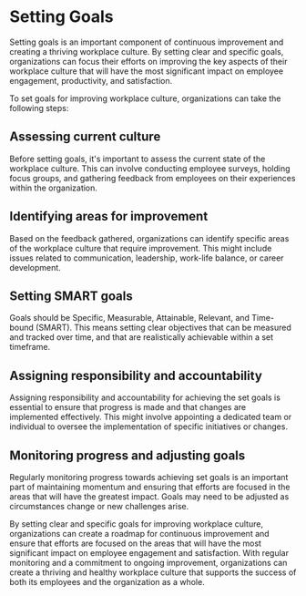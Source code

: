 # Setting Goals

Setting goals is an important component of continuous improvement and creating a thriving workplace culture. By setting clear and specific goals, organizations can focus their efforts on improving the key aspects of their workplace culture that will have the most significant impact on employee engagement, productivity, and satisfaction.

To set goals for improving workplace culture, organizations can take the following steps:

## Assessing current culture

Before setting goals, it's important to assess the current state of the workplace culture. This can involve conducting employee surveys, holding focus groups, and gathering feedback from employees on their experiences within the organization.

## Identifying areas for improvement

Based on the feedback gathered, organizations can identify specific areas of the workplace culture that require improvement. This might include issues related to communication, leadership, work-life balance, or career development.

## Setting SMART goals

Goals should be Specific, Measurable, Attainable, Relevant, and Time-bound (SMART). This means setting clear objectives that can be measured and tracked over time, and that are realistically achievable within a set timeframe.

## Assigning responsibility and accountability

Assigning responsibility and accountability for achieving the set goals is essential to ensure that progress is made and that changes are implemented effectively. This might involve appointing a dedicated team or individual to oversee the implementation of specific initiatives or changes.

## Monitoring progress and adjusting goals

Regularly monitoring progress towards achieving set goals is an important part of maintaining momentum and ensuring that efforts are focused in the areas that will have the greatest impact. Goals may need to be adjusted as circumstances change or new challenges arise.

By setting clear and specific goals for improving workplace culture, organizations can create a roadmap for continuous improvement and ensure that efforts are focused on the areas that will have the most significant impact on employee engagement and satisfaction. With regular monitoring and a commitment to ongoing improvement, organizations can create a thriving and healthy workplace culture that supports the success of both its employees and the organization as a whole.
